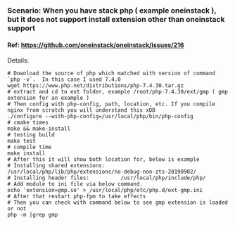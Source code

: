 ### Scenario: When you have stack php ( example oneinstack ), but it does not support install extension other than oneinstack support
#### Ref: https://github.com/oneinstack/oneinstack/issues/216


Details:

```
# Download the source of php which matched with version of command `php -v`.  In this case I used 7.4.0
wget https://www.php.net/distributions/php-7.4.30.tar.gz
# extract and cd to ext folder, example /root/php-7.4.30/ext/gmp ( gmp extension for an example )
# Then config with php-config, path, location, etc. If you compile nginx from scratch you will understand this xDD
./configure --with-php-config=/usr/local/php/bin/php-config
# cmake times
make && make-install
# testing build
make test
# compile time
make install
# After this it will show both location for, below is example
# Installing shared extensions:     /usr/local/php/lib/php/extensions/no-debug-non-zts-20190902/
# Installing header files:          /usr/local/php/include/php/
# Add module to ini file via below command.
echo 'extension=gmp.so' > /usr/local/php/etc/php.d/ext-gmp.ini
# After that restart php-fpm to take effects
# Then you can check with command below to see gmp extension is loaded or not
php -m |grep gmp
```

